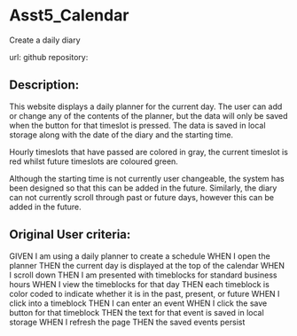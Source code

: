 # Asst5_Calendar
Create a daily diary

url:
github repository:

## Description:
This website displays a daily planner for the current day.
The user can add or change any of the contents of the planner, but the data will only be saved when the button for that timeslot is pressed.
The data is saved in local storage along with the date of the diary and the starting time.

Hourly timeslots that have passed are colored in gray, the current timeslot is red whilst future timeslots are coloured green.

Although the starting time is not currently user changeable, the system has been designed so that this can be added in the future.  Similarly, the diary can not currently scroll through past or future days, however this can be added in the future.


## Original User criteria:

GIVEN I am using a daily planner to create a schedule
WHEN I open the planner
THEN the current day is displayed at the top of the calendar
WHEN I scroll down
THEN I am presented with timeblocks for standard business hours
WHEN I view the timeblocks for that day
THEN each timeblock is color coded to indicate whether it is in the past, present, or future
WHEN I click into a timeblock
THEN I can enter an event
WHEN I click the save button for that timeblock
THEN the text for that event is saved in local storage
WHEN I refresh the page
THEN the saved events persist